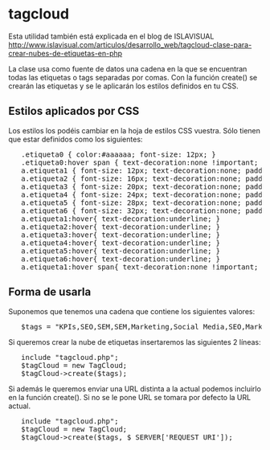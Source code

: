 tagcloud
========
Esta utilidad también está explicada en el blog de ISLAVISUAL  http://www.islavisual.com/articulos/desarrollo_web/tagcloud-clase-para-crear-nubes-de-etiquetas-en-php

La clase usa como fuente de datos una cadena en la que se encuentran todas las etiquetas o tags separadas por comas. Con la función create() se crearán las etiquetas y se le aplicarán los estilos definidos en tu CSS.


Estilos aplicados por CSS
-------------------------

Los estilos los podéis cambiar en la hoja de estilos CSS vuestra. Sólo tienen que estar definidos como los siguientes:

<pre>
   .etiqueta0 { color:#aaaaaa; font-size: 12px; }
   .etiqueta0:hover span { text-decoration:none !important; }
   a.etiqueta1 { font-size: 12px; text-decoration:none; padding:2px; margin:3px; display:inline-block; }
   a.etiqueta2 { font-size: 16px; text-decoration:none; padding:2px; margin:3px; display:inline-block; }
   a.etiqueta3 { font-size: 20px; text-decoration:none; padding:2px; margin:3px; display:inline-block; }
   a.etiqueta4 { font-size: 24px; text-decoration:none; padding:2px; margin:3px; display:inline-block; }
   a.etiqueta5 { font-size: 28px; text-decoration:none; padding:2px; margin:3px; display:inline-block; }
   a.etiqueta6 { font-size: 32px; text-decoration:none; padding:2px; margin:3px; display:inline-block; }
   a.etiqueta1:hover{ text-decoration:underline; }
   a.etiqueta2:hover{ text-decoration:underline; }
   a.etiqueta3:hover{ text-decoration:underline; }
   a.etiqueta4:hover{ text-decoration:underline; }
   a.etiqueta5:hover{ text-decoration:underline; }
   a.etiqueta6:hover{ text-decoration:underline; }
   a.etiqueta1:hover span{ text-decoration:none !important; color:#5567B9 }
</pre>

Forma de usarla
---------------
Suponemos que tenemos una cadena que contiene los siguientes valores:
<pre>
   $tags = "KPIs,SEO,SEM,SEM,Marketing,Social Media,SEO,Marketing,SEM,Social Media,SERPsMarketing,Social Media,Social Media,SMO,Social Media,Redes Sociales,Redes Sociales";
</pre>

Si queremos crear la nube de etiquetas insertaremos las siguientes 2 líneas:
<pre>
   include "tagcloud.php";
   $tagCloud = new TagCloud;
   $tagCloud->create($tags);
</pre>

Si además le queremos enviar una URL distinta a la actual podemos incluirlo en la función create(). Si no se le pone URL se tomara por defecto la URL actual.

<pre>
   include "tagcloud.php";
   $tagCloud = new TagCloud;
   $tagCloud->create($tags, $_SERVER['REQUEST_URI']);
</pre>
